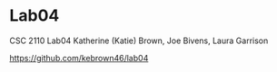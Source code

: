 # Lab04
CSC 2110 Lab04 
Katherine (Katie) Brown,
Joe Bivens,
Laura Garrison

https://github.com/kebrown46/lab04

